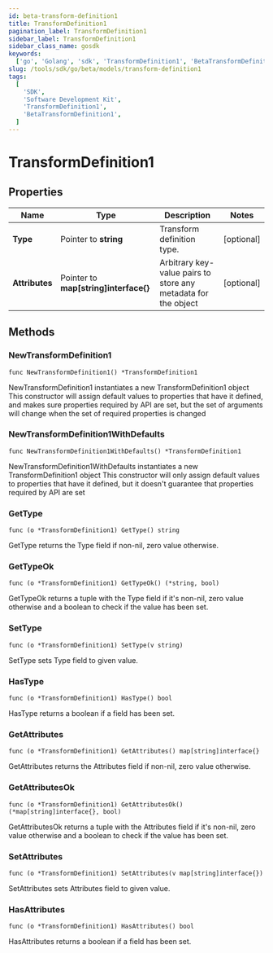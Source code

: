 ```yaml
---
id: beta-transform-definition1
title: TransformDefinition1
pagination_label: TransformDefinition1
sidebar_label: TransformDefinition1
sidebar_class_name: gosdk
keywords:
  ['go', 'Golang', 'sdk', 'TransformDefinition1', 'BetaTransformDefinition1']
slug: /tools/sdk/go/beta/models/transform-definition1
tags:
  [
    'SDK',
    'Software Development Kit',
    'TransformDefinition1',
    'BetaTransformDefinition1',
  ]
---
```


# TransformDefinition1

## Properties

| Name | Type | Description | Notes |
| --- | --- | --- | --- |
| **Type** | Pointer to **string** | Transform definition type. | [optional] |
| **Attributes** | Pointer to **map[string]interface{}** | Arbitrary key-value pairs to store any metadata for the object | [optional] |

## Methods

### NewTransformDefinition1

`func NewTransformDefinition1() *TransformDefinition1`

NewTransformDefinition1 instantiates a new TransformDefinition1 object This constructor will assign default values to properties that have it defined, and makes sure properties required by API are set, but the set of arguments will change when the set of required properties is changed

### NewTransformDefinition1WithDefaults

`func NewTransformDefinition1WithDefaults() *TransformDefinition1`

NewTransformDefinition1WithDefaults instantiates a new TransformDefinition1 object This constructor will only assign default values to properties that have it defined, but it doesn't guarantee that properties required by API are set

### GetType

`func (o *TransformDefinition1) GetType() string`

GetType returns the Type field if non-nil, zero value otherwise.

### GetTypeOk

`func (o *TransformDefinition1) GetTypeOk() (*string, bool)`

GetTypeOk returns a tuple with the Type field if it's non-nil, zero value otherwise and a boolean to check if the value has been set.

### SetType

`func (o *TransformDefinition1) SetType(v string)`

SetType sets Type field to given value.

### HasType

`func (o *TransformDefinition1) HasType() bool`

HasType returns a boolean if a field has been set.

### GetAttributes

`func (o *TransformDefinition1) GetAttributes() map[string]interface{}`

GetAttributes returns the Attributes field if non-nil, zero value otherwise.

### GetAttributesOk

`func (o *TransformDefinition1) GetAttributesOk() (*map[string]interface{}, bool)`

GetAttributesOk returns a tuple with the Attributes field if it's non-nil, zero value otherwise and a boolean to check if the value has been set.

### SetAttributes

`func (o *TransformDefinition1) SetAttributes(v map[string]interface{})`

SetAttributes sets Attributes field to given value.

### HasAttributes

`func (o *TransformDefinition1) HasAttributes() bool`

HasAttributes returns a boolean if a field has been set.
